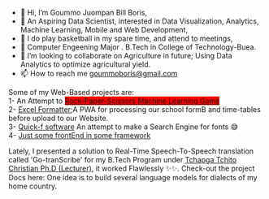 - 👋 Hi, I’m Goummo Juompan Bill Boris,
- 👀 An Aspiring Data Scientist, interested in Data Visualization, Analytics, Machine Learning, Mobile and Web Development,
- 🏀 I do play basketball in my spare time, and attend to meetings,
- 🌱 Computer Engeening Major . B.Tech in College of Technology-Buea.
- 💞️ I’m looking to collaborate on Agriculture in future; Using Data Analytics to optimize agricultural yield.
- 📫 How to reach me goummoboris@gmail.com 


Some of my Web-Based projects are:</br>
  1- An Attempt to <a style="background-color: red;" href="https://quick-f.000webhostapp.com/mlGame.html">Rock-Paper-Scissors Machine Learning Game</a></br>
  2- <a href="https://quick-f.000webhostapp.com/excelformatter.html">Excel Formatter</a>;A PWA for processing our school formB and time-tables before upload to our Website.</br>
  3- <a href="https://quick-f.000webhostapp.com/app.html">Quick-f software</a> An attempt to make a Search Engine for fonts 😅</br>
  4- <a href="https://quick-f.000webhostapp.com/clock.html">Just some frontEnd in some framework</a>
  
  Lately, I presented a solution to Real-Time Speech-To-Speech translation called 'Go-tranScribe' for my B.Tech Program under <a href="https://www.researchgate.net/profile/Christian-Tchapga-Tchito">Tchapga Tchito Christian Ph.D (Lecturer)</a>, it worked Flawlessly ✨✨. Check-out the project Docs here: 
  One idea is to build several language models for dialects of my home country.
  
  
